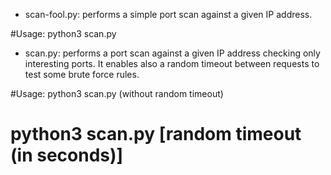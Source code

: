 - scan-fool.py: performs a simple port scan against a given IP address.

#Usage: python3 scan.py <ip address>

- scan.py: performs a port scan against a given IP address checking only interesting ports. It enables also a random timeout between requests to test some brute force rules.

#Usage: python3 scan.py <ip address> (without random timeout)
#       python3 scan.py <ip address> [random timeout (in seconds)]

